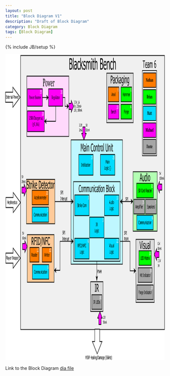 ```yaml
---
layout: post
title: "Block Diagram V1"
description: "Draft of Block Diagram"
category: Block Diagram
tags: [Block Diagram]
---
```

{% include JB/setup %}

<img src="\assets\BlockDiagram\BlockDiagramV1.png" width="1280" height="969">

Link to the Block Diagram [dia file](\assets\BlockDiagram\BlockDiagramV1.dia)